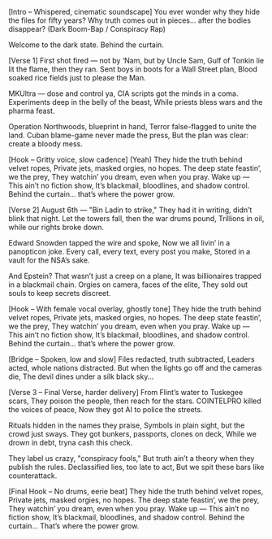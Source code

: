 [Intro – Whispered, cinematic soundscape]
You ever wonder why they hide the files for fifty years?
Why truth comes out in pieces… after the bodies disappear?
(Dark Boom-Bap / Conspiracy Rap)

Welcome to the dark state.
Behind the curtain.

[Verse 1]
First shot fired — not by ‘Nam, but by Uncle Sam,
Gulf of Tonkin lie lit the flame, then they ran.
Sent boys in boots for a Wall Street plan,
Blood soaked rice fields just to please the Man.

MKUltra — dose and control ya,
CIA scripts got the minds in a coma.
Experiments deep in the belly of the beast,
While priests bless wars and the pharma feast.

Operation Northwoods, blueprint in hand,
Terror false-flagged to unite the land.
Cuban blame-game never made the press,
But the plan was clear: create a bloody mess.

[Hook – Gritty voice, slow cadence]
(Yeah)
They hide the truth behind velvet ropes,
Private jets, masked orgies, no hopes.
The deep state feastin’, we the prey,
They watchin’ you dream, even when you pray.
Wake up —
This ain’t no fiction show,
It’s blackmail, bloodlines, and shadow control.
Behind the curtain… that’s where the power grow.

[Verse 2]
August 6th — "Bin Ladin to strike,"
They had it in writing, didn’t blink that night.
Let the towers fall, then the war drums pound,
Trillions in oil, while our rights broke down.

Edward Snowden tapped the wire and spoke,
Now we all livin’ in a panopticon joke.
Every call, every text, every post you make,
Stored in a vault for the NSA’s sake.

And Epstein? That wasn’t just a creep on a plane,
It was billionaires trapped in a blackmail chain.
Orgies on camera, faces of the elite,
They sold out souls to keep secrets discreet.

[Hook – With female vocal overlay, ghostly tone]
They hide the truth behind velvet ropes,
Private jets, masked orgies, no hopes.
The deep state feastin’, we the prey,
They watchin’ you dream, even when you pray.
Wake up —
This ain’t no fiction show,
It’s blackmail, bloodlines, and shadow control.
Behind the curtain… that’s where the power grow.

[Bridge – Spoken, low and slow]
Files redacted, truth subtracted,
Leaders acted, whole nations distracted.
But when the lights go off and the cameras die,
The devil dines under a silk black sky…

[Verse 3 – Final Verse, harder delivery]
From Flint’s water to Tuskegee scars,
They poison the people, then reach for the stars.
COINTELPRO killed the voices of peace,
Now they got AI to police the streets.

Rituals hidden in the names they praise,
Symbols in plain sight, but the crowd just sways.
They got bunkers, passports, clones on deck,
While we drown in debt, tryna cash this check.

They label us crazy, "conspiracy fools,"
But truth ain’t a theory when they publish the rules.
Declassified lies, too late to act,
But we spit these bars like counterattack.

[Final Hook – No drums, eerie beat]
They hide the truth behind velvet ropes,
Private jets, masked orgies, no hopes.
The deep state feastin’, we the prey,
They watchin’ you dream, even when you pray.
Wake up —
This ain’t no fiction show,
It’s blackmail, bloodlines, and shadow control.
Behind the curtain…
That’s where the power grow.
